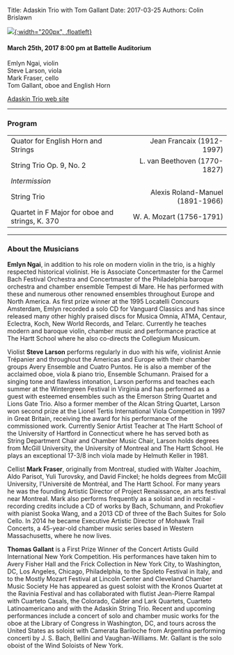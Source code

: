 Title: Adaskin Trio with Tom Gallant
Date: 2017-03-25
Authors: Colin Brislawn

<style>
#banner {
	background-image: url("./images/2016-2017/adaskin-trio-with-tom-gallant-large.jpg");
	background-position: top;
	height: 700px;
}
#banner div {
	display: none;
}
@media (max-width: 768px) {
	#banner {
		height: 300px;
	}
}
@media (min-width: 1930px) {
	#banner {
		height: 80%;
	}
}
</style>

[![ ]({filename}/images/2016-2017/adaskin-trio-with-tom-gallant400.jpg){:width="200px", .floatleft}]({filename}./AdaskinTrio.md)

#### March 25th, 2017 8:00 pm at Battelle Auditorium

Emlyn Ngai, violin <br>
Steve Larson, viola <br>
Mark Fraser, cello <br>
Tom Gallant, oboe and English Horn


[Adaskin Trio web site](http://www.adaskinstringtrio.com/)

---

### Program

|                                                 |                                  |
|-------------------------------------------------|---------------------------------:|
| Quator for English Horn and Strings             | Jean Francaix (1912-1997)        |
| String Trio Op. 9, No. 2                        | L. van Beethoven (1770-1827)     |
| _Intermission_                                                                     |
| String Trio                                     | Alexis Roland-Manuel (1891-1966) |
| Quartet in F Major for oboe and strings, K. 370 | W. A. Mozart (1756-1791)         |


---

### About the Musicians

**Emlyn Ngai**, in addition to his role on modern violin in the trio, is a highly respected historical
violinist. He is Associate Concertmaster for the Carmel Bach Festival Orchestra and Concertmaster of the
Philadelphia baroque orchestra and chamber ensemble Tempest di Mare. He has performed with these
and numerous other renowned ensembles throughout Europe and North America. As first prize winner at
the 1995 Locatelli Concours Amsterdam, Emlyn recorded a solo CD for Vanguard Classics and has since
released many other highly praised discs for Musica Omnia, ATMA, Centaur, Eclectra, Koch, New World
Records, and Telarc. Currently he teaches modern and baroque violin, chamber music and performance
practice at The Hartt School where he also co-directs the Collegium Musicum.

Violist **Steve Larson** performs regularly in duo with his wife, violinist Annie Trépanier and
throughout the Americas and Europe with their chamber groups Avery Ensemble and Cuatro Puntos. He
is also a member of the acclaimed oboe, viola & piano trio, Ensemble Schumann. Praised for a singing
tone and flawless intonation, Larson performs and teaches each summer at the Wintergreen Festival in
Virginia and has performed as a guest with esteemed ensembles such as the Emerson String Quartet
and Lions Gate Trio. Also a former member of the Alcan String Quartet, Larson won second prize at the
Lionel Tertis International Viola Competition in 1997 in Great Britain, receiving the award for his
performance of the commissioned work. Currently Senior Artist Teacher at The Hartt School of the
University of Hartford in Connecticut where he has served both as String Department Chair and Chamber
Music Chair, Larson holds degrees from McGill University, the University of Montreal and The Hartt
School. He plays an exceptional 17-3/8 inch viola made by Helmuth Keller in 1981.

Cellist **Mark Fraser**, originally from Montreal, studied with Walter Joachim, Aldo Parisot, Yuli
Turovsky, and David Finckel; he holds degrees from McGill University, l'Université de Montréal, and The
Hartt School. For many years he was the founding Artistic Director of Project Renaissance, an arts
festival near Montreal. Mark also performs frequently as a soloist and in recital - recording credits include
a CD of works by Bach, Schumann, and Prokofiev with pianist Sooka Wang, and a 2013 CD of three of
the Bach Suites for Solo Cello. In 2014 he became Executive Artistic Director of Mohawk Trail Concerts, a
45-year-old chamber music series based in Western Massachusetts, where he now lives.

**Thomas Gallant** is a First Prize Winner of the Concert Artists Guild International New York
Competition.  His performances have taken him to Avery Fisher Hall and the Frick Collection in
New York City, to Washington, DC, Los Angeles, Chicago, Philadelphia, to the Spoleto Festival
in Italy, and to the Mostly Mozart Festival at Lincoln Center and Cleveland Chamber Music
Society  He has appeared as guest soloist with the Kronos Quartet at the Ravinia Festival and has
collaborated with flutist Jean-Pierre Rampal with Cuarteto Casals, the Colorado, Calder and Lark
Quartets, Cuarteto Latinoamericano and with the Adaskin String Trio.  Recent and upcoming
performances include a concert of solo and chamber music works for the oboe at the Library of
Congress in Washington, DC, and tours across the United States as soloist with Camerata
Bariloche from Argentina performing concerti by J. S. Bach, Bellini and Vaughan-Williams. 
Mr. Gallant is the solo oboist of the Wind Soloists of New York.
